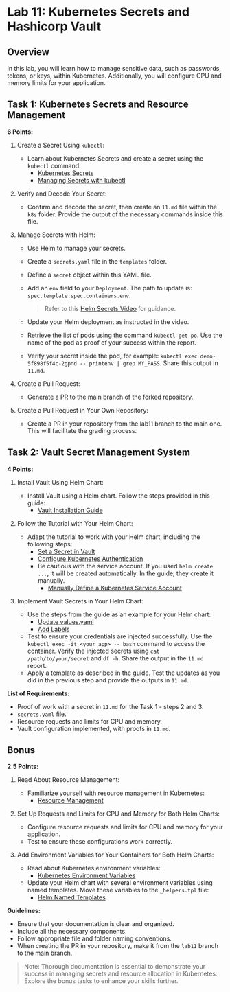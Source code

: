 # Lab 11: Kubernetes Secrets and Hashicorp Vault

## Overview

In this lab, you will learn how to manage sensitive data, such as passwords, tokens, or keys, within Kubernetes. Additionally, you will configure CPU and memory limits for your application.

## Task 1: Kubernetes Secrets and Resource Management

**6 Points:**

1. Create a Secret Using `kubectl`:
   * Learn about Kubernetes Secrets and create a secret using the `kubectl` command:
     * [Kubernetes Secrets](https://kubernetes.io/docs/concepts/configuration/secret/)
     * [Managing Secrets with kubectl](https://kubernetes.io/docs/tasks/configmap-secret/managing-secret-using-kubectl/#decoding-secret)

2. Verify and Decode Your Secret:
   * Confirm and decode the secret, then create an `11.md` file within the `k8s` folder. Provide the output of the necessary commands inside this file.

3. Manage Secrets with Helm:
   * Use Helm to manage your secrets.

   * Create a `secrets.yaml` file in the `templates` folder.

   * Define a `secret` object within this YAML file.

   * Add an `env` field to your `Deployment`. The path to update is: `spec.template.spec.containers.env`.

     > Refer to this [Helm Secrets Video](https://www.youtube.com/watch?v=hRSlKRvYe1A) for guidance.

   * Update your Helm deployment as instructed in the video.

   * Retrieve the list of pods using the command `kubectl get po`. Use the name of the pod as proof of your success within the report.

   * Verify your secret inside the pod, for example: `kubectl exec demo-5f898f5f4c-2gpnd -- printenv | grep MY_PASS`. Share this output in `11.md`.

4. Create a Pull Request:
   * Generate a PR to the main branch of the forked repository.

5. Create a Pull Request in Your Own Repository:
   * Create a PR in your repository from the lab11 branch to the main one. This will facilitate the grading process.

## Task 2: Vault Secret Management System

**4 Points:**

1. Install Vault Using Helm Chart:
   * Install Vault using a Helm chart. Follow the steps provided in this guide:
     * [Vault Installation Guide](https://developer.hashicorp.com/vault/tutorials/kubernetes/kubernetes-sidecar#install-the-vault-helm-chart)

2. Follow the Tutorial with Your Helm Chart:
   * Adapt the tutorial to work with your Helm chart, including the following steps:
     * [Set a Secret in Vault](https://developer.hashicorp.com/vault/tutorials/kubernetes/kubernetes-sidecar#set-a-secret-in-vault)
     * [Configure Kubernetes Authentication](https://developer.hashicorp.com/vault/tutorials/kubernetes/kubernetes-sidecar#configure-kubernetes-authentication)
     * Be cautious with the service account. If you used `helm create ...`, it will be created automatically. In the guide, they create it manually.
       * [Manually Define a Kubernetes Service Account](https://developer.hashicorp.com/vault/tutorials/kubernetes/kubernetes-sidecar#define-a-kubernetes-service-account)

3. Implement Vault Secrets in Your Helm Chart:
   * Use the steps from the guide as an example for your Helm chart:
     * [Update values.yaml](https://developer.hashicorp.com/vault/tutorials/kubernetes/kubernetes-sidecar#launch-an-application)
     * [Add Labels](https://developer.hashicorp.com/vault/tutorials/kubernetes/kubernetes-sidecar#inject-secrets-into-the-pod)
   * Test to ensure your credentials are injected successfully. Use the `kubectl exec -it <your_app> -- bash` command to access the container. Verify the injected secrets using `cat /path/to/your/secret` and `df -h`. Share the output in the `11.md` report.
   * Apply a template as described in the guide. Test the updates as you did in the previous step and provide the outputs in `11.md`.

**List of Requirements:**

* Proof of work with a secret in `11.md` for the Task 1 - steps 2 and 3.
* `secrets.yaml` file.
* Resource requests and limits for CPU and memory.
* Vault configuration implemented, with proofs in `11.md`.

## Bonus

**2.5 Points:**

1. Read About Resource Management:
   * Familiarize yourself with resource management in Kubernetes:
     * [Resource Management](https://kubernetes.io/docs/concepts/configuration/manage-resources-containers/)

2. Set Up Requests and Limits for CPU and Memory for Both Helm Charts:
   * Configure resource requests and limits for CPU and memory for your application.
   * Test to ensure these configurations work correctly.

3. Add Environment Variables for Your Containers for Both Helm Charts:
   * Read about Kubernetes environment variables:
     * [Kubernetes Environment Variables](https://kubernetes.io/docs/tasks/inject-data-application/define-environment-variable-container/)
   * Update your Helm chart with several environment variables using named templates. Move these variables to the `_helpers.tpl` file:
     * [Helm Named Templates](https://helm.sh/docs/chart_template_guide/named_templates/)

**Guidelines:**

* Ensure that your documentation is clear and organized.
* Include all the necessary components.
* Follow appropriate file and folder naming conventions.
* When creating the PR in your repository, make it from the `lab11` branch to the main branch.

> Note: Thorough documentation is essential to demonstrate your success in managing secrets and resource allocation in Kubernetes. Explore the bonus tasks to enhance your skills further.

